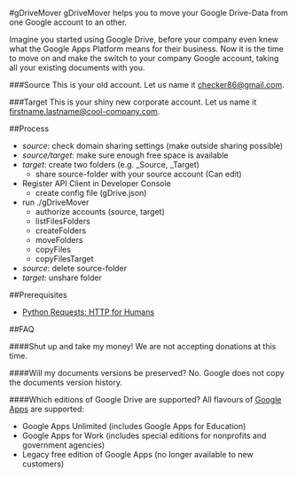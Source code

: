 #gDriveMover
gDriveMover helps you to move your Google Drive-Data from one Google account to an other.

Imagine you started using Google Drive, before your company even knew what the Google Apps Platform means for their business.
Now it is the time to move on and make the switch to your company Google account, taking all your existing documents with you.

###Source
This is your old account. Let us name it <checker86@gmail.com>.

###Target
This is your shiny new corporate account. Let us name it <firstname.lastname@cool-company.com>.

##Process
* _source_: check domain sharing settings (make outside sharing possible)
* _source/target_: make sure enough free space is available
* _target_: create two folders (e.g. _Source, _Target)
	* share source-folder with your source account (Can edit)
* Register API Client in Developer Console
	* create config file (gDrive.json)
* run ./gDriveMover
	* authorize accounts (source, target)
	* listFilesFolders
	* createFolders
	* moveFolders
	* copyFiles
	* copyFilesTarget
* _source_: delete source-folder
* _target_: unshare folder

##Prerequisites
* [Python Requests: HTTP for Humans](http://docs.python-requests.org/en/latest/user/install/#install)

##FAQ

####Shut up and take my money!
We are not accepting donations at this time.

####Will my documents versions be preserved?
No. Google does not copy the documents version history.

####Which editions of Google Drive are supported?
All flavours of [Google Apps](https://support.google.com/a/answer/175121) are supported:

* Google Apps Unlimited (includes Google Apps for Education)
* Google Apps for Work (includes special editions for nonprofits and government agencies)
* Legacy free edition of Google Apps (no longer available to new customers)
